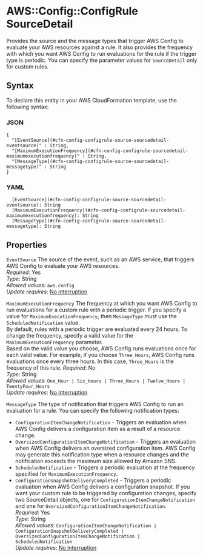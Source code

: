 # AWS::Config::ConfigRule SourceDetail<a name="aws-properties-config-configrule-source-sourcedetails"></a>

Provides the source and the message types that trigger AWS Config to evaluate your AWS resources against a rule\. It also provides the frequency with which you want AWS Config to run evaluations for the rule if the trigger type is periodic\. You can specify the parameter values for `SourceDetail` only for custom rules\. 

## Syntax<a name="aws-properties-config-configrule-source-sourcedetails-syntax"></a>

To declare this entity in your AWS CloudFormation template, use the following syntax:

### JSON<a name="aws-properties-config-configrule-source-sourcedetails-syntax.json"></a>

```
{
  "[EventSource](#cfn-config-configrule-source-sourcedetail-eventsource)" : String,
  "[MaximumExecutionFrequency](#cfn-config-configrule-sourcedetail-maximumexecutionfrequency)" : String,
  "[MessageType](#cfn-config-configrule-source-sourcedetail-messagetype)" : String
}
```

### YAML<a name="aws-properties-config-configrule-source-sourcedetails-syntax.yaml"></a>

```
  [EventSource](#cfn-config-configrule-source-sourcedetail-eventsource): String
  [MaximumExecutionFrequency](#cfn-config-configrule-sourcedetail-maximumexecutionfrequency): String
  [MessageType](#cfn-config-configrule-source-sourcedetail-messagetype): String
```

## Properties<a name="aws-properties-config-configrule-source-sourcedetails-properties"></a>

`EventSource`  <a name="cfn-config-configrule-source-sourcedetail-eventsource"></a>
The source of the event, such as an AWS service, that triggers AWS Config to evaluate your AWS resources\.  
*Required*: Yes  
*Type*: String  
*Allowed values*: `aws.config`  
*Update requires*: [No interruption](https://docs.aws.amazon.com/AWSCloudFormation/latest/UserGuide/using-cfn-updating-stacks-update-behaviors.html#update-no-interrupt)

`MaximumExecutionFrequency`  <a name="cfn-config-configrule-sourcedetail-maximumexecutionfrequency"></a>
The frequency at which you want AWS Config to run evaluations for a custom rule with a periodic trigger\. If you specify a value for `MaximumExecutionFrequency`, then `MessageType` must use the `ScheduledNotification` value\.  
By default, rules with a periodic trigger are evaluated every 24 hours\. To change the frequency, specify a valid value for the `MaximumExecutionFrequency` parameter\.  
Based on the valid value you choose, AWS Config runs evaluations once for each valid value\. For example, if you choose `Three_Hours`, AWS Config runs evaluations once every three hours\. In this case, `Three_Hours` is the frequency of this rule\. 
*Required*: No  
*Type*: String  
*Allowed values*: `One_Hour | Six_Hours | Three_Hours | Twelve_Hours | TwentyFour_Hours`  
*Update requires*: [No interruption](https://docs.aws.amazon.com/AWSCloudFormation/latest/UserGuide/using-cfn-updating-stacks-update-behaviors.html#update-no-interrupt)

`MessageType`  <a name="cfn-config-configrule-source-sourcedetail-messagetype"></a>
The type of notification that triggers AWS Config to run an evaluation for a rule\. You can specify the following notification types:  
+  `ConfigurationItemChangeNotification` \- Triggers an evaluation when AWS Config delivers a configuration item as a result of a resource change\.
+  `OversizedConfigurationItemChangeNotification` \- Triggers an evaluation when AWS Config delivers an oversized configuration item\. AWS Config may generate this notification type when a resource changes and the notification exceeds the maximum size allowed by Amazon SNS\.
+  `ScheduledNotification` \- Triggers a periodic evaluation at the frequency specified for `MaximumExecutionFrequency`\.
+  `ConfigurationSnapshotDeliveryCompleted` \- Triggers a periodic evaluation when AWS Config delivers a configuration snapshot\.
If you want your custom rule to be triggered by configuration changes, specify two SourceDetail objects, one for `ConfigurationItemChangeNotification` and one for `OversizedConfigurationItemChangeNotification`\.  
*Required*: Yes  
*Type*: String  
*Allowed values*: `ConfigurationItemChangeNotification | ConfigurationSnapshotDeliveryCompleted | OversizedConfigurationItemChangeNotification | ScheduledNotification`  
*Update requires*: [No interruption](https://docs.aws.amazon.com/AWSCloudFormation/latest/UserGuide/using-cfn-updating-stacks-update-behaviors.html#update-no-interrupt)